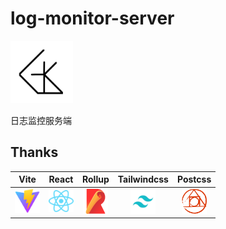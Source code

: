 # log-monitor-server

<img src="./public/imgs/golk.png" width="100" />

日志监控服务端

## Thanks

|                      Vite                       |                     React                      |                      Rollup                       |                      Tailwindcss                       |                      Postcss                       |
| :---------------------------------------------: | :--------------------------------------------: | :-----------------------------------------------: | :----------------------------------------------------: | :------------------------------------------------: |
| <img src="./public/imgs/vite.svg" width="40" /> | <img src="./public/imgs/react.svg" width="40"> | <img src="./public/imgs/rollup.png" width="40" /> | <img src="./public/imgs/tailwindcss.png" width="40" /> | <img src="./public/imgs/postcss.png" width="40" /> |
